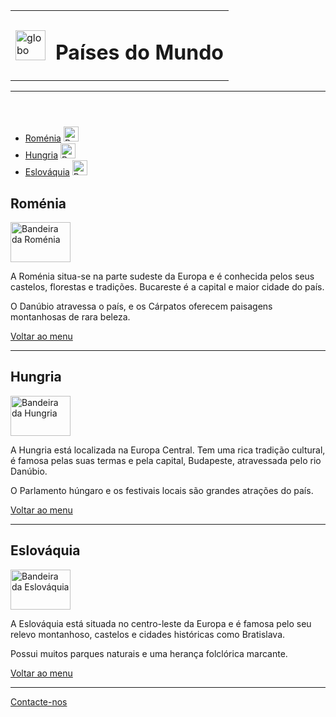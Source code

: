 <!DOCTYPE html>
<html lang="pt">
<head>
    <meta charset="UTF-8" />
    <title>Países do Mundo</title>
    <link rel="shortcut icon" href="favicon.ico" type="image/x-icon">
</head>
<body>
<header>
  <center>
  <table>
    <tr>
      <td>
        <img width="48" height="48" src="https://img.icons8.com/emoji/48/globe-showing-americas-emoji.png" alt="globo terrestre" title="globo terrestre"/>
      </td>
      <td>
        <h1>Países do Mundo</h1>
      </td>
    </tr>
  </table>
  <hr>
  </center>
</header>

<main>
<ul>
  <li>
    <a href="#romenia">Roménia</a>
    <img width="24" height="24" src="https://img.icons8.com/color/48/romania-circular.png" alt="Bandeira circular da Roménia" title="Bandeira da Roménia"/>
  </li>
  <li>
    <a href="#hungria">Hungria</a>
    <img width="24" height="24" src="https://img.icons8.com/color/48/hungary-circular.png" alt="Bandeira circular da Hungria" title="Bandeira da Hungria"/>
  </li>
  <li>
    <a href="#eslovaquia">Eslováquia</a>
    <img width="24" height="24" src="https://img.icons8.com/color/48/slovakia-circular.png" alt="Bandeira circular da Eslováquia" title="Bandeira da Eslováquia"/>
  </li>
</ul>


<h2 id="romenia">Roménia</h2>
<a href="romenia.html">
  <img width="96" height="64" src="https://upload.wikimedia.org/wikipedia/commons/7/73/Flag_of_Romania.svg" alt="Bandeira da Roménia" title="Bandeira da Roménia"/>
</a>
<p>A Roménia situa-se na parte sudeste da Europa e é conhecida pelos seus castelos, florestas e tradições. Bucareste é a capital e maior cidade do país.</p>
<p>O Danúbio atravessa o país, e os Cárpatos oferecem paisagens montanhosas de rara beleza.</p>
<p><a href="#menu">Voltar ao menu</a></p>
<hr>


<h2 id="hungria">Hungria</h2>
<a href="hungria.html">
  <img width="96" height="64" src="https://upload.wikimedia.org/wikipedia/commons/c/c1/Flag_of_Hungary.svg" alt="Bandeira da Hungria" title="Bandeira da Hungria"/>
</a>
<p>A Hungria está localizada na Europa Central. Tem uma rica tradição cultural, é famosa pelas suas termas e pela capital, Budapeste, atravessada pelo rio Danúbio.</p>
<p>O Parlamento húngaro e os festivais locais são grandes atrações do país.</p>
<p><a href="#menu">Voltar ao menu</a></p>
<hr>


<strong><h2 id="eslovaquia">Eslováquia</h2></strong>
<a href="eslovaquia.html">
  <img width="96" height="64" src="https://upload.wikimedia.org/wikipedia/commons/e/e6/Flag_of_Slovakia.svg" alt="Bandeira da Eslováquia" title="Bandeira da Eslováquia"/>
</a>
<p>A Eslováquia está situada no centro-leste da Europa e é famosa pelo seu relevo montanhoso, castelos e cidades históricas como Bratislava.</p>
<p>Possui muitos parques naturais e uma herança folclórica marcante.</p>
<p><a href="#menu">Voltar ao menu</a></p>
<hr>


<a href="contactos.html">Contacte-nos</a>
</main>
</body>
</html>
